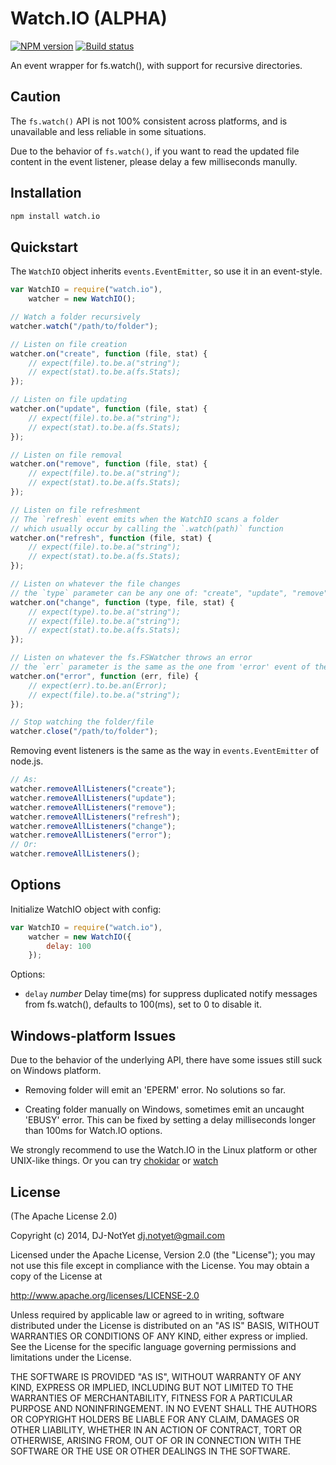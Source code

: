 Watch.IO (ALPHA)
================

[![NPM version](https://badge.fury.io/js/watch.io.png)](https://badge.fury.io/js/watch.io)
[![Build status](https://secure.travis-ci.org/DJ-NotYet/watch.io.png?branch=master)](https://travis-ci.org/DJ-NotYet/watch.io)

An event wrapper for fs.watch(), with support for recursive directories.


Caution
-------

The `fs.watch()` API is not 100% consistent across platforms,
and is unavailable and less reliable in some situations.

Due to the behavior of `fs.watch()`, if you want to read the updated file content
in the event listener, please delay a few milliseconds manully.


Installation
------------

```bash
npm install watch.io
```


Quickstart
----------

The `WatchIO` object inherits `events.EventEmitter`, so use it in an event-style.

```javascript
var WatchIO = require("watch.io"),
    watcher = new WatchIO();

// Watch a folder recursively
watcher.watch("/path/to/folder");

// Listen on file creation
watcher.on("create", function (file, stat) {
    // expect(file).to.be.a("string");
    // expect(stat).to.be.a(fs.Stats);
});

// Listen on file updating
watcher.on("update", function (file, stat) {
    // expect(file).to.be.a("string");
    // expect(stat).to.be.a(fs.Stats);
});

// Listen on file removal
watcher.on("remove", function (file, stat) {
    // expect(file).to.be.a("string");
    // expect(stat).to.be.a(fs.Stats);
});

// Listen on file refreshment
// The `refresh` event emits when the WatchIO scans a folder
// which usually occur by calling the `.watch(path)` function
watcher.on("refresh", function (file, stat) {
    // expect(file).to.be.a("string");
    // expect(stat).to.be.a(fs.Stats);
});

// Listen on whatever the file changes
// the `type` parameter can be any one of: "create", "update", "remove", "refresh"
watcher.on("change", function (type, file, stat) {
    // expect(type).to.be.a("string");
    // expect(file).to.be.a("string");
    // expect(stat).to.be.a(fs.Stats);
});

// Listen on whatever the fs.FSWatcher throws an error
// the `err` parameter is the same as the one from 'error' event of the fs.FSWatcher
watcher.on("error", function (err, file) {
    // expect(err).to.be.an(Error);
    // expect(file).to.be.a("string");
});

// Stop watching the folder/file
watcher.close("/path/to/folder");
```

Removing event listeners is the same as the way in `events.EventEmitter` of node.js.

```javascript
// As:
watcher.removeAllListeners("create");
watcher.removeAllListeners("update");
watcher.removeAllListeners("remove");
watcher.removeAllListeners("refresh");
watcher.removeAllListeners("change");
watcher.removeAllListeners("error");
// Or:
watcher.removeAllListeners();
```


Options
-------

Initialize WatchIO object with config:

```javascript
var WatchIO = require("watch.io"),
    watcher = new WatchIO({
        delay: 100
    });
```

Options:

* `delay` *number* Delay time(ms) for suppress duplicated notify messages from fs.watch(),
defaults to 100(ms), set to 0 to disable it.


Windows-platform Issues
-----------------------

Due to the behavior of the underlying API,
there have some issues still suck on Windows platform.

* Removing folder will emit an 'EPERM' error.
  No solutions so far.

* Creating folder manually on Windows, sometimes emit an uncaught 'EBUSY' error.
  This can be fixed by setting a delay milliseconds longer than 100ms for Watch.IO options.

We strongly recommend to use the Watch.IO in the Linux platform or other UNIX-like things.
Or you can try
[chokidar](https://www.npmjs.org/package/chokidar)
or
[watch](https://www.npmjs.org/package/watch)


License
-------

(The Apache License 2.0)

Copyright (c) 2014, DJ-NotYet <dj.notyet@gmail.com>

Licensed under the Apache License, Version 2.0 (the "License");
you may not use this file except in compliance with the License.
You may obtain a copy of the License at

http://www.apache.org/licenses/LICENSE-2.0

Unless required by applicable law or agreed to in writing, software
distributed under the License is distributed on an "AS IS" BASIS,
WITHOUT WARRANTIES OR CONDITIONS OF ANY KIND, either express or implied.
See the License for the specific language governing permissions and
limitations under the License.

THE SOFTWARE IS PROVIDED "AS IS", WITHOUT WARRANTY OF ANY KIND, EXPRESS OR
IMPLIED, INCLUDING BUT NOT LIMITED TO THE WARRANTIES OF MERCHANTABILITY,
FITNESS FOR A PARTICULAR PURPOSE AND NONINFRINGEMENT. IN NO EVENT SHALL THE
AUTHORS OR COPYRIGHT HOLDERS BE LIABLE FOR ANY CLAIM, DAMAGES OR OTHER
LIABILITY, WHETHER IN AN ACTION OF CONTRACT, TORT OR OTHERWISE, ARISING FROM,
OUT OF OR IN CONNECTION WITH THE SOFTWARE OR THE USE OR OTHER DEALINGS IN THE
SOFTWARE.
